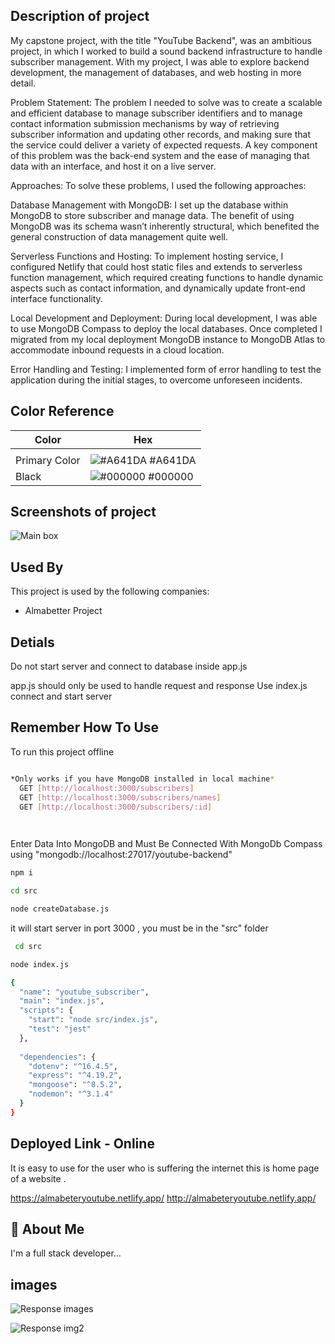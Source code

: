 ## Description of project
My capstone project, with the title "YouTube Backend", was an ambitious project, in which I worked to build a sound backend infrastructure to handle subscriber management. With my project, I was able to explore backend development, the management of databases, and web hosting in more detail.  

Problem Statement: The problem I needed to solve was to create a scalable and efficient database to manage subscriber identifiers and to manage contact information submission mechanisms by way of retrieving subscriber information and updating other records, and making sure that the service could deliver a variety of expected requests.  A key component of this problem was the back-end system and the ease of managing that data with an interface, and host it on a live server.  

Approaches: To solve these problems, I used the following approaches: 


Database Management with MongoDB: I set up the database within MongoDB to store subscriber and manage data. The benefit of using MongoDB was its schema wasn’t inherently structural, which benefited the general construction of data management quite well. 


Serverless Functions and Hosting: To implement hosting service, I configured Netlify that could host static files and extends to serverless function management, which required creating functions to handle dynamic aspects such as contact information, and dynamically update front-end interface functionality. 


Local Development and Deployment: During local development, I was able to use MongoDB Compass to deploy the local databases. Once completed I migrated from my local deployment MongoDB instance to MongoDB Atlas to accommodate inbound requests in a cloud location. 

Error Handling and Testing: I implemented form of error handling to test the application during the initial stages, to overcome unforeseen incidents. 
## Color Reference

| Color             | Hex                                                                |
| ----------------- | ------------------------------------------------------------------ |
|  |
| Primary Color | ![#A641DA](https://via.placeholder.com/10/A641DA?text=+) #A641DA |
| Black | ![#000000](https://via.placeholder.com/10/000000?text=+) #000000 |


## Screenshots of project

![Main box](https://firebasestorage.googleapis.com/v0/b/for-pic-storages.appspot.com/o/almabetter-homepage.png?alt=media&token=b9df115e-083e-4c67-865d-743ca50573a1)







## Used By

This project is used by the following companies:

- Almabetter Project 


## Detials
Do not start server and connect to database inside app.js

app.js should only be used to handle request and response
Use index.js connect and start server


## Remember How To Use

 To run this project offline

```bash

*Only works if you have MongoDB installed in local machine*
  GET [http://localhost:3000/subscribers]
  GET [http://localhost:3000/subscribers/names]
  GET [http://localhost:3000/subscribers/:id]

  
```

Enter Data Into MongoDB and Must Be Connected With MongoDb Compass using
"mongodb://localhost:27017/youtube-backend"

```bash
npm i 
```
```bash
cd src
```
```bash
node createDatabase.js
```

it will start server in port 3000 , you must be in the "src" folder
```bash
 cd src
```


```bash
node index.js
```


```bash 
{
  "name": "youtube_subscriber",
  "main": "index.js",
  "scripts": {
    "start": "node src/index.js",
    "test": "jest"
  },
 
  "dependencies": {
    "dotenv": "^16.4.5",
    "express": "^4.19.2",
    "mongoose": "^8.5.2",
    "nodemon": "^3.1.4"
  }
}

```
## Deployed Link - Online

It is easy to use for the user who is suffering the internet this is home page of a website .

https://almabeteryoutube.netlify.app/
http://almabeteryoutube.netlify.app/




## 🚀 About Me
I'm a full stack developer...


##  images

![Response images](https://firebasestorage.googleapis.com/v0/b/for-pic-storages.appspot.com/o/detail-of-api.png?alt=media&token=5464baed-afac-4f98-9c01-848d198f6a3c)


![Response img2 ](https://firebasestorage.googleapis.com/v0/b/for-pic-storages.appspot.com/o/detail-of-api-online.png?alt=media&token=d1ac052a-dc2a-468c-a145-6b53f6508c7d)
